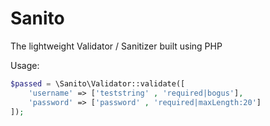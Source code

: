 # Sanito
The lightweight Validator / Sanitizer built using PHP

Usage:

```php
$passed = \Sanito\Validator::validate([
    'username' => ['teststring' , 'required|bogus'],
    'password' => ['password' , 'required|maxLength:20']
]);
